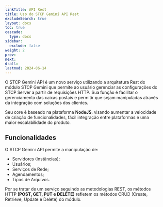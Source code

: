 ```yaml
---
linkTitle: API Rest
title: Uso do STCP Gemini API Rest
excludeSearch: true
layout: docs
toc: true
cascade:
  type: docs
sidebar:
  exclude: false
weight: 2
prev:
next:
draft:
lastmod: 2024-06-14
---
```

O STCP Gemini API é um novo serviço utilizando a arquitetura Rest do módulo STCP Gemini que permite ao usuário gerenciar as
configurações do STCP Server a partir de requisições HTTP. Sua função é facilitar o gerenciamento das caixas postais e permitir que sejam manipuladas através da integração com soluções dos clientes.

Seu core é baseado na plataforma **NodeJS**, visando aumentar a velocidade de criação de funcionalidades, fácil integração entre
plataformas e uma maior escalabilidade do produto.

## Funcionalidades

O STCP Gemini API permite a manipulação de:

* Servidores (Instâncias);
* Usuários;
* Serviços de Rede;
* Agendamentos;
* Tipos de Arquivos.

Por se tratar de um serviço seguindo as metodologias REST, os métodos HTTP **(POST, GET, PUT e DELETE)** refletem os métodos CRUD
(Create, Retrieve, Update e Delete) do módulo.

